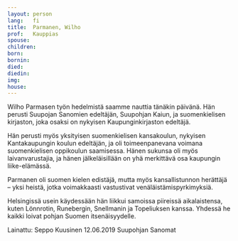 ```yaml
---
layout: person
lang:   fi
title:  Parmanen, Wilho
prof:   Kauppias
spouse:
children:
born:
bornin:
died:
diedin:
img:
house:
---
```


Wilho Parmasen työn hedelmistä saamme nauttia tänäkin päivänä. Hän perusti Suupojan Sanomien edeltäjän, Suupohjan Kaiun, ja suomenkielisen kirjaston, joka osaksi on nykyisen Kaupunginkirjaston edeltäjä.

Hän perusti myös yksityisen suomenkielisen kansakoulun, nykyisen Kantakaupungin koulun edeltäjän, ja oli toimeenpanevana voimana suomenkielisen oppikoulun saamisessa. Hänen sukunsa oli myös laivanvarustajia, ja hänen jälkeläisillään on yhä merkittävä osa kaupungin liike-elämässä.

Parmanen oli suomen kielen edistäjä, mutta myös kansallistunnon herättäjä – yksi heistä, jotka voimakkaasti vastustivat venäläistämispyrkimyksiä.

Helsingissä usein käydessään hän liikkui samoissa piireissä aikalaistensa, kuten Lönnrotin, Runebergin, Snellmanin ja Topeliuksen kanssa. Yhdessä he kaikki loivat pohjan Suomen itsenäisyydelle.

Lainattu: Seppo Kuusinen 12.06.2019 Suupohjan Sanomat